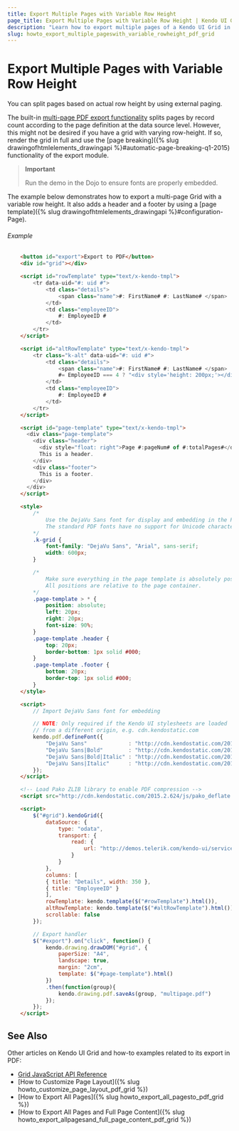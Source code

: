 ```yaml
---
title: Export Multiple Pages with Variable Row Height
page_title: Export Multiple Pages with Variable Row Height | Kendo UI Grid Widget
description: "Learn how to export multiple pages of a Kendo UI Grid in PDF with a varying row height."
slug: howto_export_multiple_pageswith_variable_rowheight_pdf_grid
---
```


# Export Multiple Pages with Variable Row Height

You can split pages based on actual row height by using external paging.

The built-in [multi-page PDF export functionality](/api/javascript/ui/grid#configuration-pdf.allPages) splits pages by record count according to the page definition at the data source level. However, this might not be desired if you have a grid with varying row-height. If so, render the grid in full and use the [page breaking]({% slug drawingofhtmlelements_drawingapi %}#automatic-page-breaking-q1-2015) functionality of the export module.

> **Important**
>
> Run the demo in the Dojo to ensure fonts are properly embedded.

The example below demonstrates how to export a multi-page Grid with a variable row height. It also adds a header and a footer by using a [page template]({% slug drawingofhtmlelements_drawingapi %}#configuration-Page).

###### Example

```html
    <button id="export">Export to PDF</button>
    <div id="grid"></div>

    <script id="rowTemplate" type="text/x-kendo-tmpl">
        <tr data-uid="#: uid #">
            <td class="details">
                <span class="name">#: FirstName# #: LastName# </span>
            </td>
            <td class="employeeID">
                #: EmployeeID #
            </td>
        </tr>
    </script>

    <script id="altRowTemplate" type="text/x-kendo-tmpl">
        <tr class="k-alt" data-uid="#: uid #">
            <td class="details">
                <span class="name">#: FirstName# #: LastName# </span>
                #= EmployeeID === 4 ? "<div style='height: 200px;'></div>" : "" #
            </td>
            <td class="employeeID">
                #: EmployeeID #
            </td>
        </tr>
    </script>

    <script id="page-template" type="text/x-kendo-tmpl">
      <div class="page-template">
        <div class="header">
          <div style="float: right">Page #:pageNum# of #:totalPages#</div>
          This is a header.
        </div>
        <div class="footer">
          This is a footer.
        </div>
      </div>
    </script>

    <style>
        /*
            Use the DejaVu Sans font for display and embedding in the PDF file.
            The standard PDF fonts have no support for Unicode characters.
        */
        .k-grid {
            font-family: "DejaVu Sans", "Arial", sans-serif;
            width: 600px;
        }

        /*
            Make sure everything in the page template is absolutely positioned.
            All positions are relative to the page container.
        */
        .page-template > * {
            position: absolute;
            left: 20px;
            right: 20px;
            font-size: 90%;
        }
        .page-template .header {
            top: 20px;
            border-bottom: 1px solid #000;
        }
        .page-template .footer {
            bottom: 20px;
            border-top: 1px solid #000;
        }
    </style>

    <script>
        // Import DejaVu Sans font for embedding

        // NOTE: Only required if the Kendo UI stylesheets are loaded
        // from a different origin, e.g. cdn.kendostatic.com
        kendo.pdf.defineFont({
            "DejaVu Sans"             : "http://cdn.kendostatic.com/2014.3.1314/styles/fonts/DejaVu/DejaVuSans.ttf",
            "DejaVu Sans|Bold"        : "http://cdn.kendostatic.com/2014.3.1314/styles/fonts/DejaVu/DejaVuSans-Bold.ttf",
            "DejaVu Sans|Bold|Italic" : "http://cdn.kendostatic.com/2014.3.1314/styles/fonts/DejaVu/DejaVuSans-Oblique.ttf",
            "DejaVu Sans|Italic"      : "http://cdn.kendostatic.com/2014.3.1314/styles/fonts/DejaVu/DejaVuSans-Oblique.ttf"
        });
    </script>

    <!-- Load Pako ZLIB library to enable PDF compression -->
    <script src="http://cdn.kendostatic.com/2015.2.624/js/pako_deflate.min.js"></script>

    <script>
        $("#grid").kendoGrid({
            dataSource: {
                type: "odata",
                transport: {
                    read: {
                        url: "http://demos.telerik.com/kendo-ui/service/Northwind.svc/Employees",
                    }
                }
            },
            columns: [
            { title: "Details", width: 350 },
            { title: "EmployeeID" }
            ],
            rowTemplate: kendo.template($("#rowTemplate").html()),
            altRowTemplate: kendo.template($("#altRowTemplate").html()),
            scrollable: false
        });

        // Export handler
        $("#export").on("click", function() {
            kendo.drawing.drawDOM("#grid", {
                paperSize: "A4",
                landscape: true,
                margin: "2cm",
                template: $("#page-template").html()
            })
            .then(function(group){
                kendo.drawing.pdf.saveAs(group, "multipage.pdf")
            });
        });
    </script>
```

## See Also

Other articles on Kendo UI Grid and how-to examples related to its export in PDF:

* [Grid JavaScript API Reference](/api/javascript/ui/grid)
* [How to Customize Page Layout]({% slug howto_customize_page_layout_pdf_grid %})
* [How to Export All Pages]({% slug howto_export_all_pagesto_pdf_grid %})
* [How to Export All Pages and Full Page Content]({% slug howto_export_allpagesand_full_page_content_pdf_grid %})
